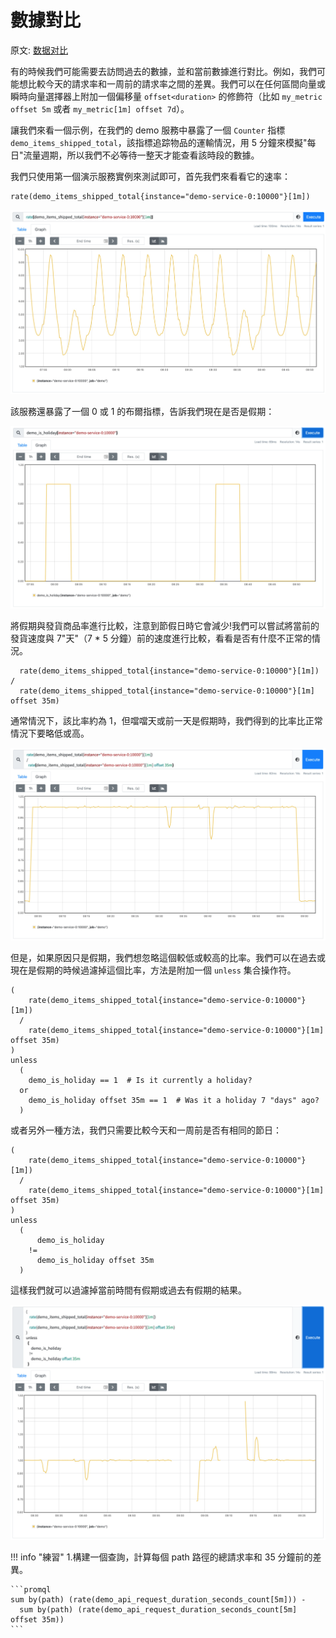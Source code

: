 # 數據對比

原文: [数据对比](https://p8s.io/docs/promql/query/compare/)

有的時候我們可能需要去訪問過去的數據，並和當前數據進行對比。例如，我們可能想比較今天的請求率和一周前的請求率之間的差異。我們可以在任何區間向量或瞬時向量選擇器上附加一個偏移量 `offset<duration>` 的修飾符（比如 `my_metric offset 5m` 或者 `my_metric[1m] offset 7d`）。

讓我們來看一個示例，在我們的 demo 服務中暴露了一個 `Counter` 指標 `demo_items_shipped_total`，該指標追踪物品的運輸情況，用 5 分鐘來模擬"每日"流量週期，所以我們不必等待一整天才能查看該時段的數據。

我們只使用第一個演示服務實例來測試即可，首先我們來看看它的速率：

```promql
rate(demo_items_shipped_total{instance="demo-service-0:10000"}[1m])
```

![](./assets/promql-compare.png)

該服務還暴露了一個 0 或 1 的布爾指標，告訴我們現在是否是假期：

![](./assets/promql-compare2.png)

將假期與發貨商品率進行比較，注意到節假日時它會減少!我們可以嘗試將當前的發貨速度與 7"天"（7 * 5 分鐘）前的速度進行比較，看看是否有什麼不正常的情況。

```promql
  rate(demo_items_shipped_total{instance="demo-service-0:10000"}[1m])
/
  rate(demo_items_shipped_total{instance="demo-service-0:10000"}[1m] offset 35m)
```

通常情況下，該比率約為 1，但噹噹天或前一天是假期時，我們得到的比率比正常情況下要略低或高。

![](./assets/promql-compare3.png)

但是，如果原因只是假期，我們想忽略這個較低或較高的比率。我們可以在過去或現在是假期的時候過濾掉這個比率，方法是附加一個 `unless` 集合操作符。

```promql
(
    rate(demo_items_shipped_total{instance="demo-service-0:10000"}[1m])
  /
    rate(demo_items_shipped_total{instance="demo-service-0:10000"}[1m] offset 35m)
)
unless
  (
    demo_is_holiday == 1  # Is it currently a holiday?
  or
    demo_is_holiday offset 35m == 1  # Was it a holiday 7 "days" ago?
  )
```

或者另外一種方法，我們只需要比較今天和一周前是否有相同的節日：

```promql
(
    rate(demo_items_shipped_total{instance="demo-service-0:10000"}[1m])
  /
    rate(demo_items_shipped_total{instance="demo-service-0:10000"}[1m] offset 35m)
)
unless
  (
      demo_is_holiday
    !=
      demo_is_holiday offset 35m
  )
```

這樣我們就可以過濾掉當前時間有假期或過去有假期的結果。

![](./assets/promql-compare4.png)

!!! info "練習"
    1.構建一個查詢，計算每個 path 路徑的總請求率和 35 分鐘前的差異。

    ```promql
    sum by(path) (rate(demo_api_request_duration_seconds_count[5m])) -
      sum by(path) (rate(demo_api_request_duration_seconds_count[5m] offset 35m))
    ```

